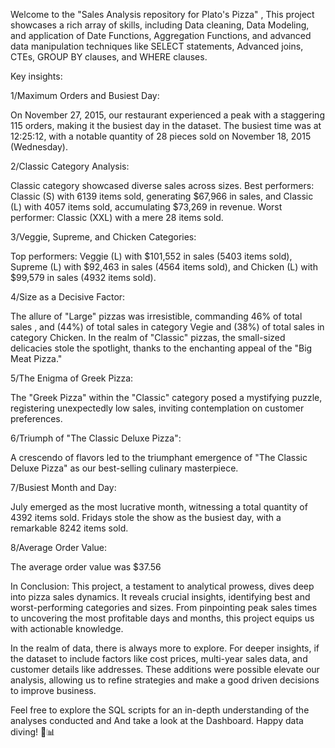 Welcome to the "Sales Analysis repository for Plato's Pizza" , This project showcases a rich array of skills, including Data cleaning, Data Modeling, and application of Date Functions, Aggregation Functions, and advanced data manipulation techniques like SELECT statements, Advanced joins, CTEs, GROUP BY clauses, and WHERE clauses.

Key insights:

1/Maximum Orders and Busiest Day:

On November 27, 2015, our restaurant experienced a peak with a staggering 115 orders, making it the busiest day in the dataset. The busiest time was at 12:25:12, with a notable quantity of 28 pieces sold on November 18, 2015 (Wednesday). 

2/Classic Category Analysis:

Classic category showcased diverse sales across sizes. Best performers: Classic (S) with 6139 items sold, generating $67,966 in sales, and Classic (L) with 4057 items sold, accumulating $73,269 in revenue. Worst performer: Classic (XXL) with a mere 28 items sold. 

3/Veggie, Supreme, and Chicken Categories:

Top performers: Veggie (L) with $101,552 in sales (5403 items sold), Supreme (L) with $92,463 in sales (4564 items sold), and Chicken (L) with $99,579 in sales (4932 items sold). 

4/Size as a Decisive Factor: 

The allure of "Large" pizzas was irresistible, commanding 46% of total sales , and (44%) of total sales in category Vegie and (38%) of total sales in category Chicken. In the realm of "Classic" pizzas, the small-sized delicacies stole the spotlight, thanks to the enchanting appeal of the "Big Meat Pizza."

5/The Enigma of Greek Pizza: 

The "Greek Pizza" within the "Classic" category posed a mystifying puzzle, registering unexpectedly low sales, inviting contemplation on customer preferences.

6/Triumph of "The Classic Deluxe Pizza": 

A crescendo of flavors led to the triumphant emergence of "The Classic Deluxe Pizza" as our best-selling culinary masterpiece.

7/Busiest Month and Day:

July emerged as the most lucrative month, witnessing a total quantity of 4392 items sold. Fridays stole the show as the busiest day, with a remarkable 8242 items sold. 

8/Average Order Value:

The average order value was $37.56 

In Conclusion: This project, a testament to analytical prowess, dives deep into pizza sales dynamics. It reveals crucial insights, identifying best and worst-performing categories and sizes. From pinpointing peak sales times to uncovering the most profitable days and months, this project equips us with actionable knowledge.

In the realm of data, there is always more to explore. For deeper insights, if the dataset to include factors like cost prices, multi-year sales data, and customer details like addresses. These additions were possible elevate our analysis, allowing us to refine strategies and make a good driven decisions to improve business.

Feel free to explore the SQL scripts for an in-depth understanding of the analyses conducted and And take a look at the Dashboard. Happy data diving! 🍕📊
 
